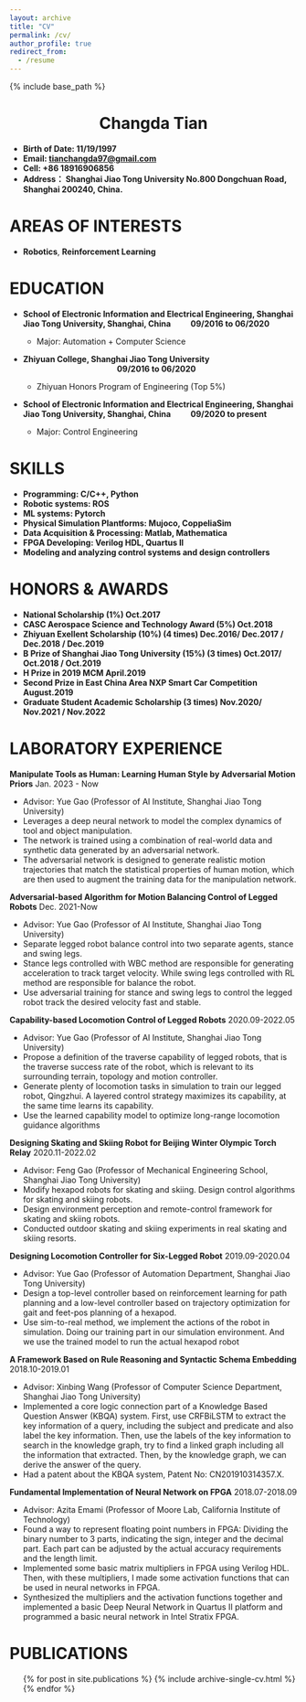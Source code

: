 ```yaml
---
layout: archive
title: "CV"
permalink: /cv/
author_profile: true
redirect_from:
  - /resume
---
```


{% include base_path %}

<h1 style="text-align:center">Changda Tian</h1>

* **Birth of Date: 11/19/1997**
* **Email: tianchangda97@gmail.com**
* **Cell: +86 18916906856**
* **Address： Shanghai Jiao Tong University No.800 Dongchuan Road, Shanghai 200240, China.**


# AREAS OF INTERESTS

- **Robotics**, **Reinforcement Learning**


# EDUCATION


* **School of Electronic Information and Electrical Engineering, Shanghai Jiao Tong University, Shanghai, China &ensp;&ensp;&ensp;&ensp; 09/2016 to 06/2020**
  * Major: Automation + Computer Science
  
* **Zhiyuan College, Shanghai Jiao Tong University &ensp;&ensp;&ensp;&ensp;&ensp;&ensp;&ensp;&ensp;&ensp;&ensp;&ensp;&ensp;&ensp;&ensp;&ensp;&ensp;&ensp;&ensp;&ensp;&ensp;&ensp;&ensp;&ensp; 09/2016 to 06/2020**
  * Zhiyuan Honors Program of Engineering (Top 5%)

* **School of Electronic Information and Electrical Engineering, Shanghai Jiao Tong University, Shanghai, China &ensp;&ensp;&ensp;&ensp; 09/2020 to present**
  * Major: Control Engineering

# SKILLS

- **Programming: C/C++, Python**
- **Robotic systems: ROS**
- **ML systems: Pytorch**
- **Physical Simulation Plantforms: Mujoco, CoppeliaSim**
- **Data Acquisition & Processing: Matlab, Mathematica**
- **FPGA Developing: Verilog HDL, Quartus II**
- **Modeling and analyzing control systems and design controllers**


# HONORS & AWARDS

- **National Scholarship (1%) Oct.2017**
- **CASC Aerospace Science and Technology Award (5%) Oct.2018**
- **Zhiyuan Exellent Scholarship (10%) (4 times) Dec.2016/ Dec.2017 / Dec.2018 / Dec.2019**
- **B Prize of Shanghai Jiao Tong University (15%) (3 times) Oct.2017/ Oct.2018 / Oct.2019**
- **H Prize in 2019 MCM April.2019**
- **Second Prize in East China Area NXP Smart Car Competition August.2019**
- **Graduate Student Academic Scholarship (3 times) Nov.2020/ Nov.2021 / Nov.2022**


# LABORATORY EXPERIENCE

**Manipulate Tools as Human: Learning Human Style by Adversarial Motion Priors** Jan. 2023 - Now
- Advisor: Yue Gao (Professor of AI Institute, Shanghai Jiao Tong University)
- Leverages a deep neural network to model the complex dynamics of tool and object manipulation.
- The network is trained using a combination of real-world data and synthetic data generated by an adversarial network.
- The adversarial network is designed to generate realistic motion trajectories that match the statistical properties of human motion, which are then used to augment the training data for the manipulation network. 

**Adversarial-based Algorithm for Motion Balancing Control of Legged Robots**  Dec. 2021-Now
- Advisor: Yue Gao (Professor of AI Institute, Shanghai Jiao Tong University)
- Separate legged robot balance control into two separate agents, stance and swing legs.
- Stance legs controlled with WBC method are responsible for generating acceleration to track target velocity. While swing legs controlled with RL method are responsible for balance the robot.
- Use adversarial training for stance and swing legs to control the legged robot track the desired velocity fast and stable.


**Capability-based Locomotion Control of Legged Robots** 2020.09-2022.05
- Advisor: Yue Gao (Professor of AI Institute, Shanghai Jiao Tong University)
- Propose a definition of the traverse capability of legged robots, that is the traverse success rate of the robot, which is relevant to its surrounding terrain, topology and motion controller.
- Generate plenty of locomotion tasks in simulation to train our legged robot, Qingzhui. A layered control strategy
maximizes its capability, at the same time learns its capability.
- Use the learned capability model to optimize long-range locomotion guidance algorithms


**Designing Skating and Skiing Robot for Beijing Winter Olympic Torch Relay** 2020.11-2022.02
- Advisor: Feng Gao (Professor of Mechanical Engineering School, Shanghai Jiao Tong University) 
- Modify hexapod robots for skating and skiing. Design control algorithms for skating and skiing robots.
- Design environment perception and remote-control framework for skating and skiing robots.
- Conducted outdoor skating and skiing experiments in real skating and skiing resorts.

**Designing Locomotion Controller for Six-Legged Robot** 2019.09-2020.04
- Advisor: Yue Gao (Professor of Automation Department, Shanghai Jiao Tong University)
- Design a top-level controller based on reinforcement learning for path planning and a low-level controller based on trajectory optimization for gait and feet-pos planning of a hexapod.
- Use sim-to-real method, we implement the actions of the robot in simulation. Doing our training part in our simulation environment. And we use the trained model to run the actual hexapod robot

**A Framework Based on Rule Reasoning and Syntactic Schema Embedding** 2018.10-2019.01
- Advisor: Xinbing Wang (Professor of Computer Science Department, Shanghai Jiao Tong University)
- Implemented a core logic connection part of a Knowledge Based Question Answer (KBQA) system. First, use CRFBiLSTM to extract the key information of a query, including the subject and predicate and also label the key information. Then, use the labels of the key information to search in the knowledge graph, try to find a linked graph including all the information that extracted. Then, by the knowledge graph, we can derive the answer of the query.
- Had a patent about the KBQA system, Patent No: CN201910314357.X.

**Fundamental Implementation of Neural Network on FPGA** 2018.07-2018.09
- Advisor: Azita Emami (Professor of Moore Lab, California Institute of Technology)
- Found a way to represent floating point numbers in FPGA: Dividing the binary number to 3 parts, indicating the sign, integer and the decimal part. Each part can be adjusted by the actual accuracy requirements and the length limit.
- Implemented some basic matrix multipliers in FPGA using Verilog HDL. Then, with these multipliers, I made some
activation functions that can be used in neural networks in FPGA.
- Synthesized the multipliers and the activation functions together and implemented a basic Deep Neural Network in
Quartus II platform and programmed a basic neural network in Intel Stratix FPGA.


# PUBLICATIONS

  <ul>{% for post in site.publications %}
    {% include archive-single-cv.html %}
  {% endfor %}</ul>
